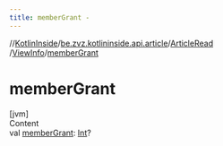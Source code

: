 ```yaml
---
title: memberGrant -
---
```

//[KotlinInside](../../../index.md)/[be.zvz.kotlininside.api.article](../../index.md)/[ArticleRead](../index.md)
/[ViewInfo](index.md)/[memberGrant](member-grant.md)

# memberGrant

[jvm]  
Content  
val [memberGrant](member-grant.md): [Int](https://kotlinlang.org/api/latest/jvm/stdlib/kotlin/-int/index.html)?  



